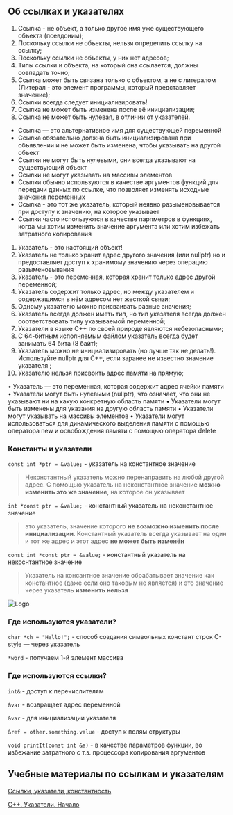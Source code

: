 ## Об ссылках и указателях

1. Ссылка - не объект, а только другое имя уже существующего объекта (псевдоним);
1. Поскольку ссылки не объекты, нельзя определить ссылку на ссылку;
1. Поскольку ссылки не объекты, у них нет адресов;
1. Типы ссылки и объекта, на который она ссылается, должны совпадать точно;
1. Ссылка может быть связана только с объектом, а не с литералом (Литерал - это элемент программы, который представляет значение);
1. Ссылки всегда следует инициализировать!
1. Ссылка не может быть изменена после её инициализации;
1. Ссылка не может быть нулевая, в отличии от указателей.

- Ссылка — это альтернативное имя для существующей переменной
- Ссылка обязательно должна быть инициализирована при объявлении и не может быть изменена, чтобы указывать на другой объект
- Ссылки не могут быть нулевыми, они всегда указывают на существующий объект
- Ссылки не могут указывать на массивы элементов
- Ссылки обычно используются в качестве аргументов функций для передачи данных по ссылке, что позволяет изменять исходные значения переменных
- Ссылка - это тот же указатель, который неявно разыменовывается при доступу к значению, на которое указывает
- Ссылки часто используются в качестве парпметров в функциях, когда мы хотим изменить значение аргумента или хотим избежать затратного копирования

1. Указатель - это настоящий объект!
1. Указатель не только хранит адрес другого значения (или nullptr) но и предоставляет доступ к хранимому значению через операцию разыменовывания
1. Указатель - это переменная, которая хранит только адрес другой переменной;
1. Указатель содержит только адрес, но между указателем и содержащимся в нём адресом нет жесткой связи;
1. Одному указателю можно присваивать разные значения;
1. Указатель всегда должен иметь тип, но тип указателя всегда должен соответствовать типу указываемой переменной;
1. Указатели в языке C++ по своей природе являются небезопасными;
1. С 64-битным исполняемым файлом указатель всегда будет занимать 64 бита (8 байт);
1. Указатель можно не инициализировать (но лучше так не делать!). Используйте nullptr для C++, если заранее не известно значение указателя ;
1. Указателю нельзя присвоить адрес памяти на прямую;

• Указатель — это переменная, которая содержит адрес ячейки памяти
• Указатели могут быть нулевыми (nullptr), что означает, что они не указывают ни на какую конкретную область памяти
• Указатели могут быть изменены для указания на другую область памяти
• Указатели могут указывать на массивы элементов
• Указатели могут использоваться для динамического выделения памяти с помощью оператора new и освобождения памяти с помощью оператора delete

### Константы и указатели

```const int *ptr = &value;``` - указатель на константное значение
> Неконстантный указатель можно перенаправить на любой другой адрес. С помощью указатель на неконстантное значение **можно изменить это же значение**, на которое он указывает

```int *const ptr = &value;``` - константный указатель на неконстантное значение
> это указатель, значение которого **не возможно изменить после инициализации**. Константный указатель всегда указывает на один и тот же адрес и этот адрес **не может быть изменён**

```const int *const ptr = &value;``` - константный указатель на некоснтантное значение

> Указатель на консантное значение обрабатывает значение как константное (даже если оно таковым не является) и это значение через указатель **изменить нельзя**

![Logo](constRef.png)

### Где используются указатели?

```char *ch = "Hello!";``` - способ создания символьных констант строк C-style — через указатель

```*word``` - получаем 1-й элемент массива

### Где используются ссылки?

```int&``` - доступ к перечислителям

```&var``` - возвращает адрес переменной

```&var``` - для инициализации указателя

```&ref = other.something.value``` - доступ к полям структуры

```void printIt(const int &a)``` - в качестве параметров функции, во избежание затратного с т.з. процессора копирования аргументов

## Учебные материалы по ссылкам и указателям

[Ссылки, указатели, константность](https://education.yandex.ru/handbook/cpp/article/references-pointers-const)

[С++. Указатели. Начало](https://www.youtube.com/watch?v=V8DGrIXlS4I)